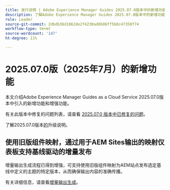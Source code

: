 ```yaml
---
title: 发行说明 | Adobe Experience Manager Guides 2025.07.0版本中的新增功能
description: 了解Adobe Experience Manager Guides 2025.07.0版本中的新增功能和增强功能
role: Leader
source-git-commit: 2dbdb36d1862de2f4230ad8b86ff5b8c47350f74
workflow-type: tm+mt
source-wordcount: '147'
ht-degree: 11%

---
```


# 2025.07.0版（2025年7月）的新增功能

本文介绍Adobe Experience Manager Guides as a Cloud Service 2025.07.0版本中引入的新增功能和增强功能。

有关此版本中修复的问题列表，请查看 [2025.07.0 版本中已修复的问题](fixed-issues-2025-07-0.md)。

了解2025.07.0版本[的](../release-info/upgrade-instructions-2025-07-0.md)升级说明。

## 使用旧版组件映射，通过用于AEM Sites输出的映射仪表板支持基线驱动的增量发布

增量输出生成流程已得到增强，可支持使用旧版组件映射为AEM站点发布选定基线中定义的主题的特定版本，从而确保输出内容的准确传播。

有关详细信息，请查看[增量输出生成](../user-guide/generate-output-aem-site.md)。
